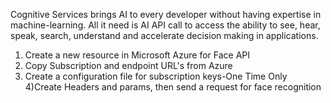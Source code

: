 Cognitive Services brings AI to every developer without having expertise in machine-learning. All it need is AI API call to access the ability to see, hear, speak, search, understand and accelerate decision making in applications.

1) Create a new resource in Microsoft Azure for Face API
2) Copy Subscription and endpoint URL's from Azure
3) Create a configuration file for subscription keys-One Time Only
4)Create Headers and params, then send a request for face recognition
